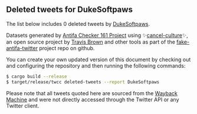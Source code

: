 ## Deleted tweets for DukeSoftpaws

The list below includes 0 deleted tweets by
[DukeSoftpaws](https://twitter.com/DukeSoftpaws).



Datasets generated by [Antifa Checker 161 Project](https://twitter.com/antifacheck161) using ✨[cancel-culture](https://github.com/travisbrown/cancel-culture)✨, an open source project by 
[Travis Brown](https://twitter.com/travisbrown) and other tools as part of the 
[fake-antifa-twitter](https://github.com/antifacheck161/fake-antifa-twitter) project repo on github.

You can create your own updated version of this document by checking out and configuring the
repository and then running the following commands:

```bash
$ cargo build --release
$ target/release/twcc deleted-tweets --report DukeSoftpaws
```

Please note that all tweets quoted here are sourced from the
[Wayback Machine](https://web.archive.org) and were not directly accessed through the Twitter API or
any Twitter client.

